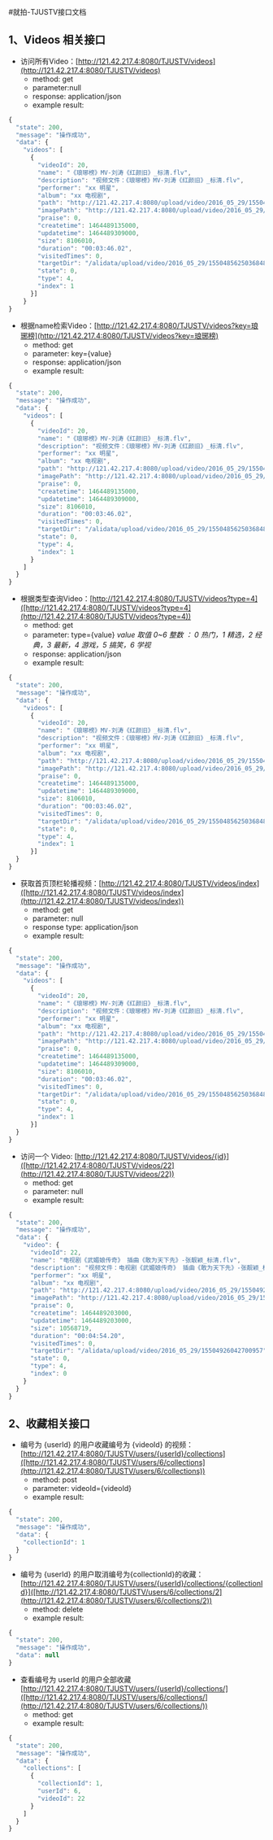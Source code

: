 #就拍-TJUSTV接口文档

## 1、Videos 相关接口
* 访问所有Video：[http://121.42.217.4:8080/TJUSTV/videos](http://121.42.217.4:8080/TJUSTV/videos)
    *  method: get
    *  parameter:null
    *  response: application/json
    *  example result:
```js
{
  "state": 200,
  "message": "操作成功",
  "data": {
    "videos": [
      {
        "videoId": 20,
        "name": "《琅琊榜》MV-刘涛《红颜旧》_标清.flv",
        "description": "视频文件：《琅琊榜》MV-刘涛《红颜旧》_标清.flv",
        "performer": "xx 明星",
        "album": "xx 电视剧",
        "path": "http://121.42.217.4:8080/upload/video/2016_05_29/15504856250368481/2016_05_29_10_32_13_15504856274117801.flv",
        "imagePath": "http://121.42.217.4:8080/upload/video/2016_05_29/15504856250368481/2016_05_29_10_32_13_15504856274117801.jpg",
        "praise": 0,
        "createtime": 1464489135000,
        "updatetime": 1464489309000,
        "size": 8106010,
        "duration": "00:03:46.02",
        "visitedTimes": 0,
        "targetDir": "/alidata/upload/video/2016_05_29/15504856250368481",
        "state": 0,
        "type": 4,
        "index": 1
      }]
    }
}    
```
* 根据name检索Video：[http://121.42.217.4:8080/TJUSTV/videos?key=琅琊榜](http://121.42.217.4:8080/TJUSTV/videos?key=琅琊榜)
	*   method: get
	*   parameter: key={value}
	*   response: application/json
	*   example result:
```js
{
  "state": 200,
  "message": "操作成功",
  "data": {
    "videos": [
      {
        "videoId": 20,
        "name": "《琅琊榜》MV-刘涛《红颜旧》_标清.flv",
        "description": "视频文件：《琅琊榜》MV-刘涛《红颜旧》_标清.flv",
        "performer": "xx 明星",
        "album": "xx 电视剧",
        "path": "http://121.42.217.4:8080/upload/video/2016_05_29/15504856250368481/2016_05_29_10_32_13_15504856274117801.flv",
        "imagePath": "http://121.42.217.4:8080/upload/video/2016_05_29/15504856250368481/2016_05_29_10_32_13_15504856274117801.jpg",
        "praise": 0,
        "createtime": 1464489135000,
        "updatetime": 1464489309000,
        "size": 8106010,
        "duration": "00:03:46.02",
        "visitedTimes": 0,
        "targetDir": "/alidata/upload/video/2016_05_29/15504856250368481",
        "state": 0,
        "type": 4,
        "index": 1
      }
    ]
  }
}
```
* 根据类型查询Video：[http://121.42.217.4:8080/TJUSTV/videos?type=4]([http://121.42.217.4:8080/TJUSTV/videos?type=4](http://121.42.217.4:8080/TJUSTV/videos?type=4))
    * method: get
    * parameter: type={value}   _value 取值 0~6 整数  ： 0 热门，1 精选，2 经典，3 最新，4 游戏，5 搞笑，6 学视_
    * response: application/json
    * example result:
```js
{
  "state": 200,
  "message": "操作成功",
  "data": {
    "videos": [
      {
        "videoId": 20,
        "name": "《琅琊榜》MV-刘涛《红颜旧》_标清.flv",
        "description": "视频文件：《琅琊榜》MV-刘涛《红颜旧》_标清.flv",
        "performer": "xx 明星",
        "album": "xx 电视剧",
        "path": "http://121.42.217.4:8080/upload/video/2016_05_29/15504856250368481/2016_05_29_10_32_13_15504856274117801.flv",
        "imagePath": "http://121.42.217.4:8080/upload/video/2016_05_29/15504856250368481/2016_05_29_10_32_13_15504856274117801.jpg",
        "praise": 0,
        "createtime": 1464489135000,
        "updatetime": 1464489309000,
        "size": 8106010,
        "duration": "00:03:46.02",
        "visitedTimes": 0,
        "targetDir": "/alidata/upload/video/2016_05_29/15504856250368481",
        "state": 0,
        "type": 4,
        "index": 1
      }]
  }
}
```
* 获取首页顶栏轮播视频：[http://121.42.217.4:8080/TJUSTV/videos/index]([http://121.42.217.4:8080/TJUSTV/videos/index](http://121.42.217.4:8080/TJUSTV/videos/index))
	* method: get 
	* parameter: null
	* response type: application/json
	* example result:
```js
{
  "state": 200,
  "message": "操作成功",
  "data": {
    "videos": [
      {
        "videoId": 20,
        "name": "《琅琊榜》MV-刘涛《红颜旧》_标清.flv",
        "description": "视频文件：《琅琊榜》MV-刘涛《红颜旧》_标清.flv",
        "performer": "xx 明星",
        "album": "xx 电视剧",
        "path": "http://121.42.217.4:8080/upload/video/2016_05_29/15504856250368481/2016_05_29_10_32_13_15504856274117801.flv",
        "imagePath": "http://121.42.217.4:8080/upload/video/2016_05_29/15504856250368481/2016_05_29_10_32_13_15504856274117801.jpg",
        "praise": 0,
        "createtime": 1464489135000,
        "updatetime": 1464489309000,
        "size": 8106010,
        "duration": "00:03:46.02",
        "visitedTimes": 0,
        "targetDir": "/alidata/upload/video/2016_05_29/15504856250368481",
        "state": 0,
        "type": 4,
        "index": 1
      }]
  }
}
```
* 访问一个 Video: [http://121.42.217.4:8080/TJUSTV/videos/{id}]([http://121.42.217.4:8080/TJUSTV/videos/22](http://121.42.217.4:8080/TJUSTV/videos/22))
	* method: get
	* parameter: null
	* example result:
```js
{
  "state": 200,
  "message": "操作成功",
  "data": {
    "video": {
      "videoId": 22,
      "name": "电视剧《武媚娘传奇》 插曲《敢为天下先》-张靓颖_标清.flv",
      "description": "视频文件：电视剧《武媚娘传奇》 插曲《敢为天下先》-张靓颖_标清.flv",
      "performer": "xx 明星",
      "album": "xx 电视剧",
      "path": "http://121.42.217.4:8080/upload/video/2016_05_29/15504926042700957/2016_05_29_10_33_23_15504926063118501.flv",
      "imagePath": "http://121.42.217.4:8080/upload/video/2016_05_29/15504926042700957/2016_05_29_10_33_23_15504926063118501.jpg",
      "praise": 0,
      "createtime": 1464489203000,
      "updatetime": 1464489203000,
      "size": 10568719,
      "duration": "00:04:54.20",
      "visitedTimes": 0,
      "targetDir": "/alidata/upload/video/2016_05_29/15504926042700957",
      "state": 0,
      "type": 4,
      "index": 0
    }
  }
}
```
## 2、收藏相关接口
* 编号为 {userId} 的用户收藏编号为 {videoId} 的视频：
  [http://121.42.217.4:8080/TJUSTV/users/{userId}/collections]([http://121.42.217.4:8080/TJUSTV/users/6/collections](http://121.42.217.4:8080/TJUSTV/users/6/collections))
	* method: post
	* parameter: videoId={videoId}
	* example result:
```js
{
  "state": 200,
  "message": "操作成功",
  "data": {
    "collectionId": 1
  }
}
```
* 编号为 {userId} 的用户取消编号为{collectionId}的收藏：[http://121.42.217.4:8080/TJUSTV/users/{userId}/collections/{collectionId}]([http://121.42.217.4:8080/TJUSTV/users/6/collections/2](http://121.42.217.4:8080/TJUSTV/users/6/collections/2))
	* method: delete
	* example result:
```js
{
  "state": 200,
  "message": "操作成功",
  "data": null
}
```
* 查看编号为 userId 的用户全部收藏 [http://121.42.217.4:8080/TJUSTV/users/{userId}/collections/]([http://121.42.217.4:8080/TJUSTV/users/6/collections/](http://121.42.217.4:8080/TJUSTV/users/6/collections/))
	* method: get
	* example result:
```js
{
  "state": 200,
  "message": "操作成功",
  "data": {
    "collections": [
      {
        "collectionId": 1,
        "userId": 6,
        "videoId": 22
      }
    ]
  }
}
```

	 